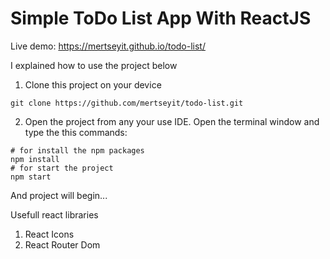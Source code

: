 # Simple ToDo List App With ReactJS

Live demo: https://mertseyit.github.io/todo-list/

I explained how to use the project below

1. Clone this project on your device
```
git clone https://github.com/mertseyit/todo-list.git
```

2. Open the project from any your use IDE. Open the terminal window and type the this commands: 
```
# for install the npm packages
npm install
# for start the project
npm start
```

And project will begin... 

Usefull react libraries

1. React Icons
2. React Router Dom


 
